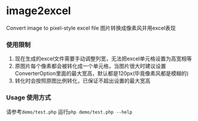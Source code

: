 # image2excel
Convert image to pixel-style excel file
图片转换成像素风并用excel表现

### 使用限制
1. 现在生成的excel文件需要手动调整列宽，无法把excel单元格设置为高宽相等
2. 原图片每个像素都会被转化成一个单元格，当图片很大时建议设置ConverterOption里面的最大宽高，默认都是120px(毕竟像素风都是模糊的)
3. 转化时会按照原图比例转化，已保证不超出设置的最大宽高

### Usage 使用方式
请参考``demo/test.php``
运行``php demo/test.php --help`` 
